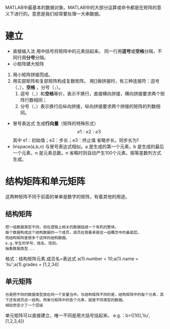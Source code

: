 MATLAB中最基本的数据对象。MATLAB中的大部分运算或命令都是在矩阵的意义下进行的。意思是我们经常要处理一大串数据。

# 建立
- 直接输入法
用中括号将矩阵中的元素括起来。
同一行用**逗号**或**空格**分隔，不同行用**分号**分隔。
- 小矩阵建大矩阵
1. 用小矩阵拼接而成。
2. 用实部矩阵和复部矩阵构成复数矩阵。
用\[\]做拼接时，有三种连接符：逗号（`,`），**空格** ，分号（`;`）。  
	1. 逗号（`,`）和**空格**等价，表示不换行，直接横向拼接，横向拼接要求两个矩阵行数相同；  
	2. 分号（`;`）表示换行后纵向拼接，纵向拼接要求两个拼接的矩阵的列数相同。
- 冒号表达式
生成**行向量**（矩阵的特殊形式）
$$
e1:e2:e3
$$其中 e1：初始值；e2：步长；e3：终止值
省略步长，则步长为1
- linspace(a,b,n)
与冒号表达式相似。a 是生成的第一个元素，b 是生成的最后一个元素，n 是元素总数。n 省略时则自动产生100个元素。按等差数列方式生成。

# 结构矩阵和单元矩阵
这两种矩阵不同于前面的单单是数字的矩阵，有着其他的用途。
## 结构矩阵
	把一组数据类型不同，但在逻辑上相关的数据组成一个有机的整体。
	每个数据构成这个结构数据的一个成员，成员在我看来是这一组概念中的最底层。
	而结构矩阵是很多个这样的结构数据。
	e.g.学生的学号、姓名、性别。
	抽象数据类型...
格式：结构矩阵元素.成员名=表达式
	a(1).number = 10;a(1).name = 'liu';a(1).grades = [1,2,34]

## 单元矩阵
	也是把不同的数据类型放在同一个变量当中。与结构矩阵不同的是，结构矩阵中的每个元素，其下还有成员这一结构。而单元矩阵中的各个元素，就是不同类型的数据。
	相较而言少了一个层级
单元矩阵可以直接建立，唯一不同是用大括号括起来。
	e.g.：b={[10],'liu',[1,2,3,4]}